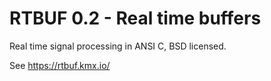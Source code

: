 # RTBUF 0.2 - Real time buffers

Real time signal processing in ANSI C, BSD licensed.

See https://rtbuf.kmx.io/
